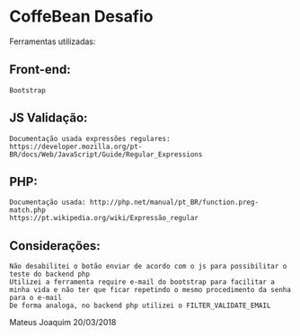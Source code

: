 
# CoffeBean Desafio
Ferramentas utilizadas:

## Front-end:
    Bootstrap

## JS Validação:
    Documentação usada expressões regulares: https://developer.mozilla.org/pt-BR/docs/Web/JavaScript/Guide/Regular_Expressions

## PHP:
    Documentação usada: http://php.net/manual/pt_BR/function.preg-match.php
    https://pt.wikipedia.org/wiki/Expressão_regular



## Considerações:
    Não desabilitei o botão enviar de acordo com o js para possibilitar o teste do backend php
    Utilizei a ferramenta require e-mail do bootstrap para facilitar a minha vida e não ter que ficar repetindo o mesmo procedimento da senha para o e-mail
    De forma analoga, no backend php utilizei o FILTER_VALIDATE_EMAIL


Mateus Joaquim
20/03/2018